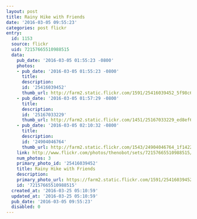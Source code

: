 ```yaml
---
layout: post
title: Rainy Hike with Friends
date: '2016-03-05 09:55:23'
categories: post flickr
entry:
  id: 1153
  source: flickr
  uid: 72157665510988515
  data:
    pub_date: '2016-03-05 01:55:23 -0800'
    photos:
    - pub_date: '2016-03-05 01:55:23 -0800'
      title: 
      description: 
      id: '25416039452'
      thumb_url: http://farm2.static.flickr.com/1591/25416039452_5f98c6b3e9_s.jpg
    - pub_date: '2016-03-05 01:57:29 -0800'
      title: 
      description: 
      id: '25167033229'
      thumb_url: http://farm2.static.flickr.com/1451/25167033229_ed8ef6bdb1_s.jpg
    - pub_date: '2016-03-05 02:10:32 -0800'
      title: 
      description: 
      id: '24904046764'
      thumb_url: http://farm2.static.flickr.com/1543/24904046764_1f142221dd_s.jpg
    link: http://www.flickr.com/photos/thenobot/sets/72157665510988515/
    num_photos: 3
    primary_photo_id: '25416039452'
    title: Rainy Hike with Friends
    description: 
    primary_photo_url: https://farm2.static.flickr.com/1591/25416039452_5f98c6b3e9_m.jpg
    id: '72157665510988515'
  created_at: '2016-03-25 05:10:59'
  updated_at: '2016-03-25 05:10:59'
  pub_date: '2016-03-05 09:55:23'
  disabled: 0
---
```

